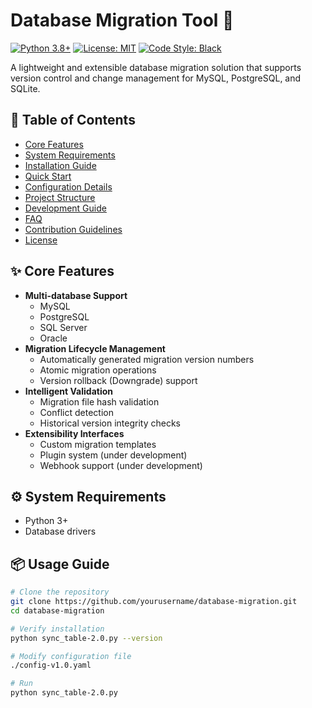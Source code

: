 # Database Migration Tool 🚀

[![Python 3.8+](https://img.shields.io/badge/python-3.8%2B-blue)](https://www.python.org/)
[![License: MIT](https://img.shields.io/badge/License-MIT-green.svg)](https://opensource.org/licenses/MIT)
[![Code Style: Black](https://img.shields.io/badge/code%20style-black-000000.svg)](https://github.com/psf/black)

A lightweight and extensible database migration solution that supports version control and change management for MySQL, PostgreSQL, and SQLite.

## 📌 Table of Contents

- [Core Features](#✨-core-features)
- [System Requirements](#⚙️-system-requirements)
- [Installation Guide](#📦-installation-guide)
- [Quick Start](#🚀-quick-start)
- [Configuration Details](#⚙️-configuration-details)
- [Project Structure](#📂-project-structure)
- [Development Guide](#👨💻-development-guide)
- [FAQ](#❓-faq)
- [Contribution Guidelines](#🤝-contribution-guidelines)
- [License](#📄-license)

## ✨ Core Features

- **Multi-database Support**
  - MySQL
  - PostgreSQL
  - SQL Server
  - Oracle
- **Migration Lifecycle Management**
  - Automatically generated migration version numbers
  - Atomic migration operations
  - Version rollback (Downgrade) support
- **Intelligent Validation**
  - Migration file hash validation
  - Conflict detection
  - Historical version integrity checks
- **Extensibility Interfaces**
  - Custom migration templates
  - Plugin system (under development)
  - Webhook support (under development)

## ⚙️ System Requirements

- Python 3+
- Database drivers

## 📦 Usage Guide

```bash
# Clone the repository
git clone https://github.com/yourusername/database-migration.git
cd database-migration

# Verify installation
python sync_table-2.0.py --version

# Modify configuration file
./config-v1.0.yaml

# Run
python sync_table-2.0.py